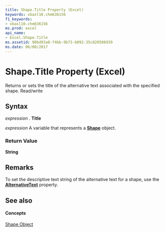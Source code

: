 ```yaml
---
title: Shape.Title Property (Excel)
keywords: vbaxl10.chm636156
f1_keywords:
- vbaxl10.chm636156
ms.prod: excel
api_name:
- Excel.Shape.Title
ms.assetid: 98bd93a8-f4bb-9b73-b092-35c820586939
ms.date: 06/08/2017
---
```



# Shape.Title Property (Excel)

Returns or sets the title of the alternative text associated with the specified shape. Read/write


## Syntax

 _expression_ . **Title**

 _expression_ A variable that represents a **[Shape](shape-object-excel.md)** object.


### Return Value

 **String**


## Remarks

To set the descriptive text string of the alternative text for a shape, use the **[AlternativeText](shape-alternativetext-property-excel.md)** property.


## See also


#### Concepts


[Shape Object](shape-object-excel.md)

